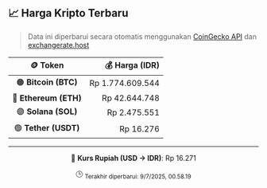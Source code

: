

<!-- HARGA_KRIPTO -->
## 📈 Harga Kripto Terbaru

> Data ini diperbarui secara otomatis menggunakan [CoinGecko API](https://www.coingecko.com/) dan [exchangerate.host](https://exchangerate.host/)

<div align="center">

| 🪙 Token | 💰 Harga (IDR) |
|:------:|---------------:|
| 🟠 **Bitcoin (BTC)**   | Rp 1.774.609.544 |
| 🔵 **Ethereum (ETH)**  | Rp 42.644.748 |
| 🟣 **Solana (SOL)**    | Rp 2.475.551 |
| 🟢 **Tether (USDT)**   | Rp 16.276 |

---

💱 **Kurs Rupiah (USD → IDR)**: Rp 16.271

🕒 <sub>Terakhir diperbarui: 9/7/2025, 00.58.19</sub>

</div>
<!-- /HARGA_KRIPTO -->